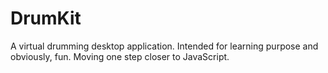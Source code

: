# DrumKit
A virtual drumming desktop application. Intended for learning purpose and obviously, fun. Moving one step closer to JavaScript.
